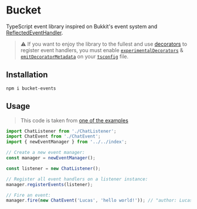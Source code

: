 # Bucket

TypeScript event library inspired on Bukkit's event system and [ReflectedEventHandler](https://github.com/xXNurioXx/ReflectedEventHandler).

> ⚠️ If you want to enjoy the library to the fullest and use [decorators](https://www.typescriptlang.org/docs/handbook/decorators.html) to register event handlers, you must enable [`experimentalDecorators`](https://www.typescriptlang.org/tsconfig#experimentalDecorators) & [`emitDecoratorMetadata`](https://www.typescriptlang.org/tsconfig/emitDecoratorMetadata.html) on your [`tsconfig`](https://www.typescriptlang.org/docs/handbook/tsconfig-json.html) file.

## Installation

```
npm i bucket-events
```

## Usage


> This code is taken from [one of the examples](https://github.com/pragmare/bucket-events/tree/main/examples/example-1)

```ts
import ChatListener from './ChatListener';
import ChatEvent from './ChatEvent';
import { newEventManager } from '../../index';

// Create a new event manager:
const manager = newEventManager();

const listener = new ChatListener();

// Register all event handlers on a listener instance:
manager.registerEvents(listener);

// Fire an event:
manager.fire(new ChatEvent('Lucas', 'hello world!')); // "author: Lucas, body: hello world!"
```